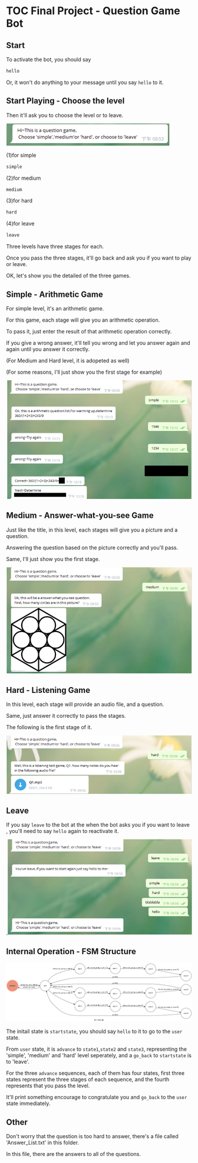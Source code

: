 # TOC Final Project - Question Game Bot



## Start

To activate the bot, you should say 

```sh
hello
```
Or, it won't do anything to your message until you say `hello` to it.

## Start Playing - Choose the level

Then it'll ask you to choose the level or to leave.

![start](./img/start.png)

(1)for simple 

```sh
simple
```

(2)for medium

```sh
medium
```

(3)for hard
```sh
hard
```

(4)for leave

```sh
leave
```


Three levels have three stages for each.

Once you pass the three stages, it'll go back and ask you if you want to play or leave.

OK, let's show you the detailed of the three games.

## Simple - Arithmetic Game

For simple level, it's an arithmetic game.

For this game, each stage will give you an arithmetic operation. 

To pass it, just enter the result of that arithmetic operation correctly.

If you give a wrong answer, it'll tell you wrong and let you answer again and again until you answer it correctly.

(For Medium and Hard level, it is adopeted as well)

(For some reasons, I'll just show you the first stage for example)

![Simple1](./img/sim_eg.png)


## Medium - Answer-what-you-see Game

Just like the title, in this level, each stages will give you a picture and a question.

Answering the question based on the picture correctly and you'll pass.

Same, I'll just show you the first stage.

![m1](./img/m_1.png)

## Hard - Listening Game

In this level, each stage will provide an audio file, and a question.

Same, just answer it correctly to pass the stages.

The following is the first stage of it.

![h1](./img/h1.png)

## Leave

If you say `leave` to the bot at the when the bot asks you if you want to leave
, you'll need to say `hello` again to reactivate it.

![leave](./img/leave.png)


## Internal Operation - FSM Structure

![fsm](./img/fsm.png)

The initail state is `startstate`, you should say `hello` to it to go to the `user` state.

From `user` state, it is `advance` to `state1`,`state2` and `state3`,
representing the 'simple', 'medium' and 'hard' level seperately, and a `go_back` to `startstate` is to 'leave'.

For the three `advance` sequences, each of them has four states, 
first three states represent the three stages of each sequence, 
and the fourth represents that you pass the level. 

It'll print something encourage to congratulate you and `go_back` to the `user` state immediately.


## Other

Don't worry that the question is too hard to answer, there's a file called 'Answer_List.txt' in this folder. 

In this file, there are the answers to all of the questions.







